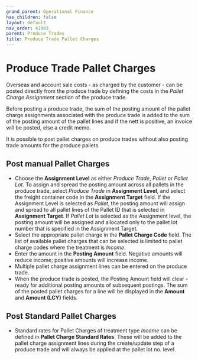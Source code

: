```yaml
---
grand_parent: Operational Finance
has_children: false
layout: default
nav_order: 41003
parent: Produce Trades
title: Produce Trade Pallet Charges
---
```


# Produce Trade Pallet Charges

Overseas and account sale costs - as charged by the customer - can be posted directly from the produce trade by defining the costs in the *Pallet Charge Assignment* section of the produce trade.

Before posting a produce trade, the sum of the posting amount of the pallet charge assignments associated with the produce trade is added to the sum of the posting amount of the pallet lines and if the nett is positive, an invoice will be posted, else a credit memo.

It is possible to post pallet charges on produce trades without also posting trade amounts for the produce pallets.

Post manual Pallet Charges
--------------------------

* Choose the **Assignment Level** as either *Produce Trade*, *Pallet* or *Pallet Lot*. To assign and spread the posting amount across all pallets in the produce trade, select *Produce Trade* in **Assignment Level**, and select the freight container code in the **Assignment Target** field. If the Assignment Level is selected as *Pallet*, the posting amount will assign and spread to all pallet lines of the Pallet ID that is selected in **Assignment Target**. If *Pallet Lot* is selected as the Assignment level, the posting amount will be assigned and allocated only to the pallet lot number that is specified in the Assignment Target.
* Select the appropriate pallet charge in the **Pallet Charge Code** field. The list of available pallet charges that can be selected is limited to pallet charge codes where the treatment is *Income*.
* Enter the amount in the **Posting Amount** field. Negative amounts will reduce income; positive amounts will increase income.
* Multiple pallet charge assignment lines can be entered on the produce trade.
* When the produce trade is posted, the Posting Amount field will clear - ready for additional posting amounts of subsequent postings. The sum of the posted pallet charges for a line will be displayed in the **Amount** and **Amount (LCY)** fields.

Post Standard Pallet Charges
----------------------------

* Standard rates for Pallet Charges of treatment type *Income* can be defined in **Pallet Charge Standard Rates**. These will be added to the pallet charge assignment lines during the create/update step of a produce trade and will always be applied at the pallet lot no. level.